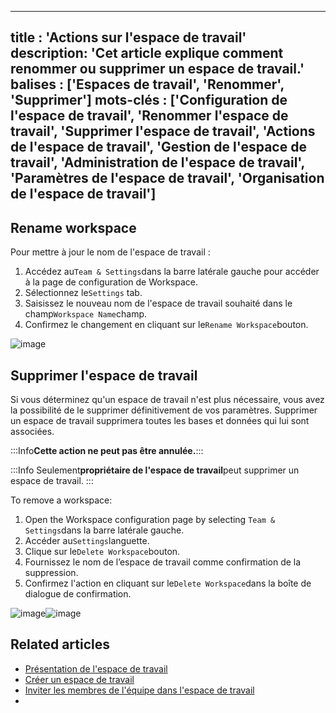 ***

title : 'Actions sur l'espace de travail'
description: 'Cet article explique comment renommer ou supprimer un espace de travail.'
balises : \['Espaces de travail', 'Renommer', 'Supprimer']
mots-clés : \['Configuration de l'espace de travail', 'Renommer l'espace de travail', 'Supprimer l'espace de travail', 'Actions de l'espace de travail', 'Gestion de l'espace de travail', 'Administration de l'espace de travail', 'Paramètres de l'espace de travail', 'Organisation de l'espace de travail']
---------------------------------------------------------------------------------------------------------------------------------------------------------------------------------------------------------------------------------------------------------------------------------------------------------------

## Rename workspace

Pour mettre à jour le nom de l'espace de travail :

1. Accédez au`Team & Settings`dans la barre latérale gauche pour accéder à la page de configuration de Workspace.
2. Sélectionnez le`Settings` tab.
3. Saisissez le nouveau nom de l'espace de travail souhaité dans le champ`Workspace Name`champ.
4. Confirmez le changement en cliquant sur le`Rename Workspace`bouton.

![image](/img/v2/workspace/workspace-rename.png)

## Supprimer l'espace de travail

Si vous déterminez qu'un espace de travail n'est plus nécessaire, vous avez la possibilité de le supprimer définitivement de vos paramètres. Supprimer un espace de travail supprimera toutes les bases et données qui lui sont associées.

:::Info**Cette action ne peut pas être annulée.**:::

:::Info
Seulement**propriétaire de l'espace de travail**peut supprimer un espace de travail.
:::

To remove a workspace:

1. Open the Workspace configuration page by selecting `Team & Settings`dans la barre latérale gauche.
2. Accéder au`Settings`languette.
3. Clique sur le`Delete Workspace`bouton.
4. Fournissez le nom de l’espace de travail comme confirmation de la suppression.
5. Confirmez l'action en cliquant sur le`Delete Workspace`dans la boîte de dialogue de confirmation.

![image](/img/v2/workspace/workspace-delete.png)![image](/img/v2/workspace/workspace-delete-confirmation.png)

## Related articles

* [Présentation de l'espace de travail](/workspaces/workspace-overview)
* [Créer un espace de travail](/workspaces/create-workspace)
* [Inviter les membres de l'équipe dans l'espace de travail](/workspaces/workspace-collaboration)
* 

